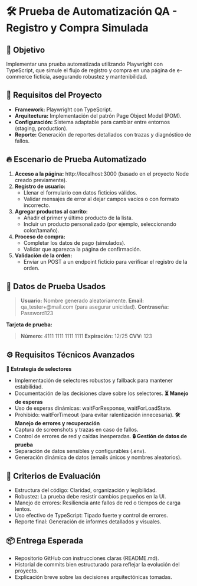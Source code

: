 # 🛠️ Prueba de Automatización QA - Registro y Compra Simulada
## 🎯 Objetivo
Implementar una prueba automatizada utilizando Playwright con TypeScript, que simule el flujo de registro y compra en una página de e-commerce ficticia, asegurando robustez y mantenibilidad.

## 🧠 Requisitos del Proyecto
- **Framework:** Playwright con TypeScript.
- **Arquitectura:** Implementación del patrón Page Object Model (POM).
- **Configuración:** Sistema adaptable para cambiar entre entornos (staging, production).
- **Reporte:** Generación de reportes detallados con trazas y diagnóstico de fallos.

## 🔥 Escenario de Prueba Automatizado
1. **Acceso a la página:** http://localhost:3000 (basado en el proyecto Node creado previamente).
2. **Registro de usuario:**
    * Llenar el formulario con datos ficticios válidos.
    * Validar mensajes de error al dejar campos vacíos o con formato incorrecto.
3. **Agregar productos al carrito:**
    * Añadir el primer y último producto de la lista.
    * Incluir un producto personalizado (por ejemplo, seleccionando color/tamaño).
4. **Proceso de compra:**
    * Completar los datos de pago (simulados).
    * Validar que aparezca la página de confirmación.
5. **Validación de la orden:**
    * Enviar un POST a un endpoint ficticio para verificar el registro de la orden.

## 🧪 Datos de Prueba Usados
>**Usuario:** Nombre generado aleatoriamente.
>**Email:** qa_tester+<timestamp>@mail.com (para asegurar unicidad).
>**Contraseña:** Password123

**Tarjeta de prueba:**
>**Número:** 4111 1111 1111 1111
>**Expiración:** 12/25
>**CVV:** 123

## ⚙️ Requisitos Técnicos Avanzados
**🎯 Estrategia de selectores**
* Implementación de selectores robustos y fallback para mantener estabilidad.
* Documentación de las decisiones clave sobre los selectores.
**⏳ Manejo de esperas**
* Uso de esperas dinámicas: waitForResponse, waitForLoadState.
* Prohibido: waitForTimeout (para evitar ralentización innecesaria).
**🛠️ Manejo de errores y recuperación**
* Captura de screenshots y trazas en caso de fallos.
* Control de errores de red y caídas inesperadas.
**🔒 Gestión de datos de prueba**
* Separación de datos sensibles y configurables (.env).
* Generación dinámica de datos (emails únicos y nombres aleatorios).

## 📝 Criterios de Evaluación
* Estructura del código: Claridad, organización y legibilidad.
* Robustez: La prueba debe resistir cambios pequeños en la UI.
* Manejo de errores: Resiliencia ante fallos de red o tiempos de carga lentos.
* Uso efectivo de TypeScript: Tipado fuerte y control de errores.
* Reporte final: Generación de informes detallados y visuales.

## 📦 Entrega Esperada
* Repositorio GitHub con instrucciones claras (README.md).
* Historial de commits bien estructurado para reflejar la evolución del proyecto.
* Explicación breve sobre las decisiones arquitectónicas tomadas.

